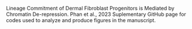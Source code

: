 Lineage Commitment of Dermal Fibroblast Progenitors is Mediated by Chromatin De-repression.
Phan et al., 2023
Suplementary GitHub page for codes used to analyze and produce figures in the manuscript.

